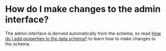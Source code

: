 # How do I make changes to the admin interface?

The admin interface is derived automatically from the schema, so read
[How do I add properties to the data schema?](/docs/faq/how-do-i-add-properties-to-the-data-schema.md)
to learn how to make changes to the schema. 

